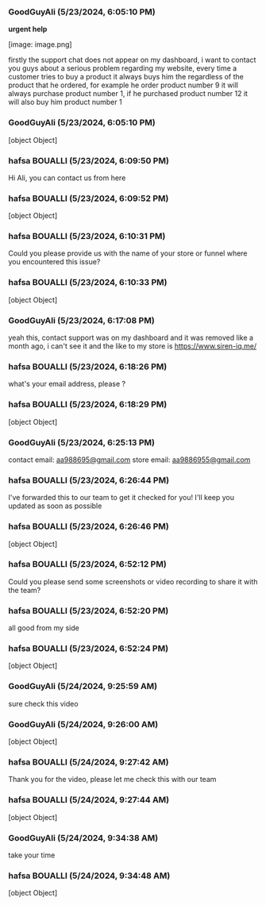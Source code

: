 ### GoodGuyAli (5/23/2024, 6:05:10 PM)

**urgent help**

[image: image.png]

firstly the support chat does not appear on my dashboard, i want to contact
you guys about a serious problem regarding my website, every time a
customer tries to buy a product it always buys him the regardless of the
product that he ordered, for example he order product number 9 it will
always purchase product number 1, if he purchased product number 12 it will
also buy him product number 1

### GoodGuyAli (5/23/2024, 6:05:10 PM)

[object Object]

### hafsa BOUALLI (5/23/2024, 6:09:50 PM)

Hi Ali, 
you can contact us from here

### hafsa BOUALLI (5/23/2024, 6:09:52 PM)

[object Object]

### hafsa BOUALLI (5/23/2024, 6:10:31 PM)

Could you please provide us with the name of your store or funnel where you encountered this issue?

### hafsa BOUALLI (5/23/2024, 6:10:33 PM)

[object Object]

### GoodGuyAli (5/23/2024, 6:17:08 PM)

yeah this, contact support was on my dashboard and it was removed like a
month ago, i can't see it and the like to my store is
https://www.siren-iq.me/

### hafsa BOUALLI (5/23/2024, 6:18:26 PM)

what's your email address, please ?

### hafsa BOUALLI (5/23/2024, 6:18:29 PM)

[object Object]

### GoodGuyAli (5/23/2024, 6:25:13 PM)

contact email: aa988695@gmail.com
store email: aa9886955@gmail.com

### hafsa BOUALLI (5/23/2024, 6:26:44 PM)

I've forwarded this to our team to get it checked for you! I'll keep you updated as soon as possible

### hafsa BOUALLI (5/23/2024, 6:26:46 PM)

[object Object]

### hafsa BOUALLI (5/23/2024, 6:52:12 PM)

Could you please send some screenshots or video recording to share it with the team?

### hafsa BOUALLI (5/23/2024, 6:52:20 PM)

all good from my side

### hafsa BOUALLI (5/23/2024, 6:52:24 PM)

[object Object]

### GoodGuyAli (5/24/2024, 9:25:59 AM)

sure check this video

### GoodGuyAli (5/24/2024, 9:26:00 AM)

[object Object]

### hafsa BOUALLI (5/24/2024, 9:27:42 AM)

Thank you for the video, please let me check this with our team

### hafsa BOUALLI (5/24/2024, 9:27:44 AM)

[object Object]

### GoodGuyAli (5/24/2024, 9:34:38 AM)

take your time

### hafsa BOUALLI (5/24/2024, 9:34:48 AM)

[object Object]

